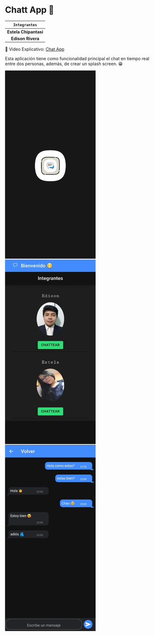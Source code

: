 # Chatt App 📨

| `Integrantes` |
|:-----------:|
| **Estela Chipantasi** |
| **Edison Rivera** |

🔗 Video Explicativo: [Chat App](https://epnecuador-my.sharepoint.com/:v:/g/personal/edison_rivera_epn_edu_ec/ER4PlFu1Jt9Go0ehPPBtDl4BpLiK-dP4T_AwuFTun51Q1A?nav=eyJyZWZlcnJhbEluZm8iOnsicmVmZXJyYWxBcHAiOiJPbmVEcml2ZUZvckJ1c2luZXNzIiwicmVmZXJyYWxBcHBQbGF0Zm9ybSI6IldlYiIsInJlZmVycmFsTW9kZSI6InZpZXciLCJyZWZlcnJhbFZpZXciOiJNeUZpbGVzTGlua0RpcmVjdCJ9fQ&e=dHwsZd)

Esta aplicación tiene como funcionalidad principal el chat en tiempo real entre dos personas, además, de crear un splash screen. 😁

<p>
 <img src="assets/splash.jpg" width="300">
 <img src="assets/rooms.jpg" width="300">
 <img src="assets/chat.jpg" width="300">
<p